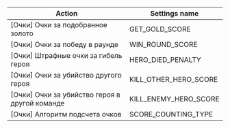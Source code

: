 | Action | Settings name |
|--------|---------------|
| [Очки] Очки за подобранное золото | GET_GOLD_SCORE |
| [Очки] Очки за победу в раунде | WIN_ROUND_SCORE |
| [Очки] Штрафные очки за гибель героя | HERO_DIED_PENALTY |
| [Очки] Очки за убийство другого героя | KILL_OTHER_HERO_SCORE |
| [Очки] Очки за убийство героя в другой команде | KILL_ENEMY_HERO_SCORE |
| [Очки] Алгоритм подсчета очков | SCORE_COUNTING_TYPE |
